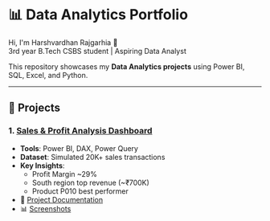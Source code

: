 # 📊 Data Analytics Portfolio

Hi, I'm Harshvardhan Rajgarhia 👋  
3rd year B.Tech CSBS student | Aspiring Data Analyst  

This repository showcases my **Data Analytics projects** using Power BI, SQL, Excel, and Python.  

---

## 🔹 Projects

### 1. [Sales & Profit Analysis Dashboard](./Sales-Dashboard/README.md)
- **Tools**: Power BI, DAX, Power Query  
- **Dataset**: Simulated 20K+ sales transactions  
- **Key Insights**:  
  - Profit Margin ~29%  
  - South region top revenue (~₹700K)  
  - Product P010 best performer  
- 📄 [Project Documentation](./Sales-Dashboard/Sales-Dashboard-Project-Documentation.pdf)  
- 📊 [Screenshots](./Sales-Dashboard/Screenshots/)  

